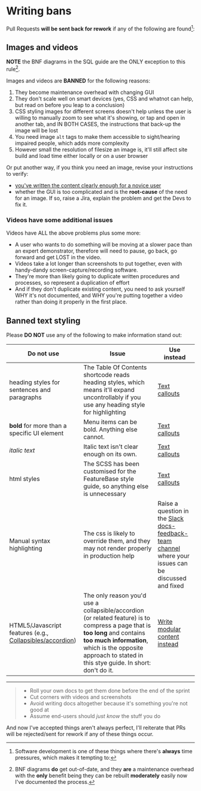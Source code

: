 # Writing bans

Pull Requests **will be sent back for rework** if any of the following are found[^45b9]:

## Images and videos

**NOTE** the BNF diagrams in the SQL guide are the ONLY exception to this rule[^63bd].

Images and videos are **BANNED** for the following reasons:

1. They become maintenance overhead with changing GUI
2. They don't scale well on smart devices (yes, CSS and whatnot can help, but read on before you leap to a conclusion)
3. CSS styling images for different screens doesn't help unless the user is willing to manually zoom to see what it's showing, or tap and open in another tab, and IN BOTH CASES, the instructions that back-up the image will be lost
4. You need image `alt` tags to make them accessible to sight/hearing impaired people, which adds more complexity
5. However small the resolution of filesize an image is, it'll still affect site build and load time either locally or on a user browser

Or put another way, if you think you need an image, revise your instructions to verify:
  * [you've written the content clearly enough for a novice user](/help-on-help/writing-help/writing-rules)
  * whether the GUI is too complicated and is the **root-cause** of the need for an image. If so, raise a Jira, explain the problem and get the Devs to fix it.

### Videos have some additional issues

Videos have ALL the above problems plus some more:

* A user who wants to do something will be moving at a slower pace than an expert demonstrator, therefore will need to pause, go back, go forward and get LOST in the video.
* Videos take a lot longer than screenshots to put together, even with handy-dandy screen-capture/recording software.
* They're more than likely going to duplicate written procedures and processes, so represent a duplication of effort
* And if they don't duplicate existing content, you need to ask yourself WHY it's not documented, and WHY you're putting together a video rather than doing it properly in the first place.

## Banned text styling

Please **DO NOT** use any of the following to make information stand out:

| Do not use | Issue | Use instead |
|---|---|---|
| heading styles for sentences and paragraphs | The Table Of Contents shortcode reads heading styles, which means it'll expand uncontrollably if you use any heading style for highlighting | [Text callouts](/help-on-help/writing-help/writing-content-callouts) |
| **bold** for more than a specific UI element | Menu items can be bold. Anything else cannot. | [Text callouts](/help-on-help/writing-help/writing-content-callouts) |
| *italic text* | Italic text isn't clear enough on its own. | [Text callouts](/help-on-help/writing-help/writing-content-callouts) |
| html styles | The SCSS has been customised for the FeatureBase style guide, so anything else is unnecessary | [Text callouts](/help-on-help/writing-help/writing-content-callouts) |
| Manual syntax highlighting | The css is likely to override them, and they may not render properly in production help | Raise a question in the [Slack docs-feedback-team channel](https://moleculacorp.slack.com/archives/C02JJQR01EY) where your issues can be discussed and fixed |
| HTML5/Javascript features (e.g., [Collapsibles/accordion](https://www.w3schools.com/howto/howto_js_accordion.asp)) | The only reason you'd use a collapsible/accordion (or related feature) is to compress a page that is **too long** and contains **too much information**, which is the opposite approach to stated in this stye guide. In short: don't do it. | [Write modular content instead](/help-on-help/writing-help/writing-modular-content) |

---
[^45b9]: Software development is one of these things where there's **always** time pressures, which makes it tempting to:
>* Roll your own docs to get them done before the end of the sprint
>* Cut corners with videos and screenshots
>* Avoid writing docs altogether because it's something you're not good at
>* Assume end-users should *just know* the stuff you do

And now I've accepted things aren't always perfect, I'll reiterate that PRs will be rejected/sent for rework if any of these things occur.

[^63bd]: BNF diagrams **do** get out-of-date, and they **are** a maintenance overhead with the **only** benefit being they can be rebuilt **moderately** easily now I've documented the process.
